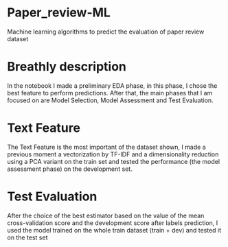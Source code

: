 # Paper_review-ML
Machine learning algorithms to predict the evaluation of paper review dataset 
# Breathly description 
In the notebook I made a preliminary EDA phase, in this phase, I chose the best feature to perform predictions. 
After that, the main phases that I am focused on are Model Selection, Model Assessment and Test Evaluation.
# Text Feature
The Text Feature is the most important of the dataset shown, I made a previous moment a vectorization by TF-IDF and a dimensionality reduction using a PCA variant 
on the train set and tested the performance (the model assessment phase) on the development set. 
# Test Evaluation 
After the choice of the best estimator based on the value of the mean cross-validation score and the development score after labels prediction, I used the model trained on the whole train dataset (train + dev) and tested it on the test set 
